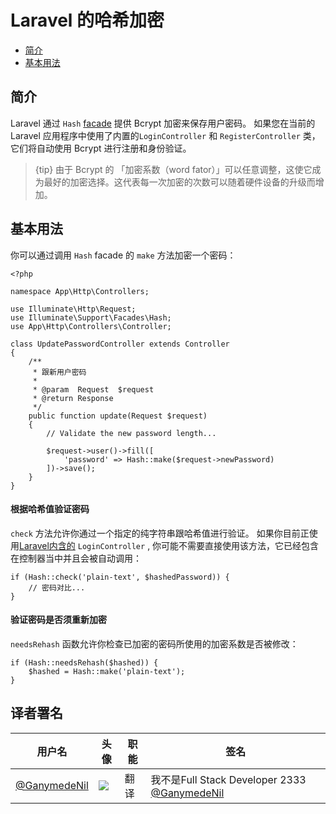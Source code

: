 # Laravel 的哈希加密

- [简介](#introduction)
- [基本用法](#basic-usage)

<a name="introduction"></a>
## 简介

Laravel 通过 `Hash` [facade](/docs/{{version}}/facades) 提供 Bcrypt 加密来保存用户密码。 如果您在当前的 Laravel 应用程序中使用了内置的`LoginController` 和 `RegisterController` 类，它们将自动使用 Bcrypt 进行注册和身份验证。

> {tip} 由于 Bcrypt 的 「加密系数（word fator）」可以任意调整，这使它成为最好的加密选择。这代表每一次加密的次数可以随着硬件设备的升级而增加。

<a name="basic-usage"></a>
## 基本用法

你可以通过调用 `Hash` facade 的 `make` 方法加密一个密码：

    <?php

    namespace App\Http\Controllers;

    use Illuminate\Http\Request;
    use Illuminate\Support\Facades\Hash;
    use App\Http\Controllers\Controller;

    class UpdatePasswordController extends Controller
    {
        /**
         * 跟新用户密码
         *
         * @param  Request  $request
         * @return Response
         */
        public function update(Request $request)
        {
            // Validate the new password length...

            $request->user()->fill([
                'password' => Hash::make($request->newPassword)
            ])->save();
        }
    }

#### 根据哈希值验证密码

`check` 方法允许你通过一个指定的纯字符串跟哈希值进行验证。 如果你目前正使用[Laravel内含的](/docs/{{version}}/authentication) `LoginController` , 你可能不需要直接使用该方法，它已经包含在控制器当中并且会被自动调用：

    if (Hash::check('plain-text', $hashedPassword)) {
        // 密码对比...
    }

#### 验证密码是否须重新加密

`needsRehash` 函数允许你检查已加密的密码所使用的加密系数是否被修改：

    if (Hash::needsRehash($hashed)) {
        $hashed = Hash::make('plain-text');
    }
	
## 译者署名
| 用户名                                      | 头像                                       | 职能   | 签名                                       |
| ---------------------------------------- | ---------------------------------------- | ---- | ---------------------------------------- |
| [@GanymedeNil](https://github.com/GanymedeNil) | <img class="avatar-66 rm-style" src="https://dn-phphub.qbox.me/uploads/avatars/6859_1487055454.jpg?imageView2/1/w/100/h/100"> | 翻译   | 我不是Full Stack Developer 2333  [@GanymedeNil](http://weibo.com/jinhongyang) |
